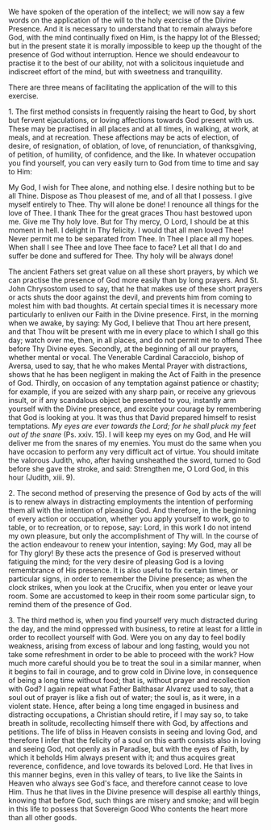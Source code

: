 
We have spoken of the operation of the intellect; we will now say a few words on the application of the will to the holy exercise of the Divine Presence. And it is necessary to understand that to remain always before God, with the mind continually fixed on Him, is the happy lot of the Blessed; but in the present state it is morally impossible to keep up the thought of the presence of God without interruption. Hence we should endeavour to practise it to the best of our ability, not with a solicitous inquietude and indiscreet effort of the mind, but with sweetness and tranquillity.

There are three means of facilitating the application of the will to this exercise.

1\. The first method consists in frequently raising the heart to God, by short but fervent ejaculations, or loving affections towards God present with us. These may be practised in all places and at all times, in walking, at work, at meals, and at recreation. These affections may be acts of election, of desire, of resignation, of oblation, of love, of renunciation, of thanksgiving, of petition, of humility, of confidence, and the like. In whatever occupation you find yourself, you can very easily turn to God from time to time and say to Him:

My God, I wish for Thee alone, and nothing else. I desire nothing but to be all Thine. Dispose as Thou pleasest of me, and of all that I possess. I give myself entirely to Thee. Thy will alone be done! I renounce all things for the love of Thee. I thank Thee for the great graces Thou hast bestowed upon me. Give me Thy holy love. But for Thy mercy, O Lord, I should be at this moment in hell. I delight in Thy felicity. I would that all men loved Thee! Never permit me to be separated from Thee. In Thee I place all my hopes. When shall I see Thee and love Thee face to face? Let all that I do and suffer be done and suffered for Thee. Thy holy will be always done!

The ancient Fathers set great value on all these short prayers, by which we can practise the presence of God more easily than by long prayers. And St. John Chrysostom used to say, that he that makes use of these short prayers or acts shuts the door against the devil, and prevents him from coming to molest him with bad thoughts. At certain special times it is necessary more particularly to enliven our Faith in the Divine presence. First, in the morning when we awake, by saying: My God, I believe that Thou art here present, and that Thou wilt be present with me in every place to which I shall go this day; watch over me, then, in all places, and do not permit me to offend Thee before Thy Divine eyes. Secondly, at the beginning of all our prayers, whether mental or vocal. The Venerable Cardinal Caracciolo, bishop of Aversa, used to say, that he who makes Mental Prayer with distractions, shows that he has been negligent in making the Act of Faith in the presence of God. Thirdly, on occasion of any temptation against patience or chastity; for example, if you are seized with any sharp pain, or receive any grievous insult, or if any scandalous object be presented to you, instantly arm yourself with the Divine presence, and excite your courage by remembering that God is looking at you. It was thus that David prepared himself to resist temptations. *My eyes are ever towards the Lord; for he shall pluck my feet out of the snare* (Ps. xxiv. 15). I will keep my eyes on my God, and He will deliver me from the snares of my enemies. You must do the same when you have occasion to perform any very difficult act of virtue. You should imitate the valorous Judith, who, after having unsheathed the sword, turned to God before she gave the stroke, and said: Strengthen me, O Lord God, in this hour (Judith, xiii. 9).

2\. The second method of preserving the presence of God by acts of the will is to renew always in distracting employments the intention of performing them all with the intention of pleasing God. And therefore, in the beginning of every action or occupation, whether you apply yourself to work, go to table, or to recreation, or to repose, say: Lord, in this work I do not intend my own pleasure, but only the accomplishment of Thy will. In the course of the action endeavour to renew your intention, saying: My God, may all be for Thy glory! By these acts the presence of God is preserved without fatiguing the mind; for the very desire of pleasing God is a loving remembrance of His presence. It is also useful to fix certain times, or particular signs, in order to remember the Divine presence; as when the clock strikes, when you look at the Crucifix, when you enter or leave your room. Some are accustomed to keep in their room some particular sign, to remind them of the presence of God.

3\. The third method is, when you find yourself very much distracted during the day, and the mind oppressed with business, to retire at least for a little in order to recollect yourself with God. Were you on any day to feel bodily weakness, arising from excess of labour and long fasting, would you not take some refreshment in order to be able to proceed with the work? How much more careful should you be to treat the soul in a similar manner, when it begins to fail in courage, and to grow cold in Divine love, in consequence of being a long time without food; that is, without prayer and recollection with God? I again repeat what Father Balthasar Alvarez used to say, that a soul out of prayer is like a fish out of water; the soul is, as it were, in a violent state. Hence, after being a long time engaged in business and distracting occupations, a Christian should retire, if I may say so, to take breath in solitude, recollecting himself there with God, by affections and petitions. The life of bliss in Heaven consists in seeing and loving God, and therefore I infer that the felicity of a soul on this earth consists also in loving and seeing God, not openly as in Paradise, but with the eyes of Faith, by which it beholds Him always present with it; and thus acquires great reverence, confidence, and love towards its beloved Lord. He that lives in this manner begins, even in this valley of tears, to live like the Saints in Heaven who always see God\'s face, and therefore cannot cease to love Him. Thus he that lives in the Divine presence will despise all earthly things, knowing that before God, such things are misery and smoke; and will begin in this life to possess that Sovereign Good Who contents the heart more than all other goods.

